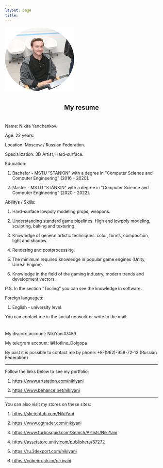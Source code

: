 ```yaml
---
layout: page
title: 
---
```


<img  src="public/img/face.png" alt="Фото автора блога" style="width: 45%; height: auto; margin: 0 auto;"/>

<h1>
</h1>

<h2 style="text-align: center;"> My resume </h2>

<h1>
</h1>

Name: Nikita Yanchenkov.

Age: 22 years.

Location: Moscow / Russian Federation.

Specialization: 3D Artist, Hard-surface.

Education: 

1. Bachelor - MSTU "STANKIN" with a degree in "Computer Science and Computer Engineering" [2016 - 2020].

2. Master - MSTU "STANKIN" with a degree in "Computer Science and Computer Engineering" [2020 - 2022].

Abilitys / Skills:

1. Hard-surface lowpoly modeling props, weapons.

2. Understanding standard game pipelines: High and lowpoly modeling, sculpting, baking and texturing. 

3. Knowledge of general artistic techniques: color, forms, composition, light and shadow.

4. Rendering and postprocessing.

5. The minimum required knowledge in popular game engines (Unity, Unreal Engine).

6. Knowledge in the field of the gaming industry, modern trends and development vectors.

P.S. In the section "Tooling" you can see the knowledge in software.

Foreign languages:

1. English - university level.

You can contact me in the social network or write to the mail:

<h1 style="text-align: center;">
	<a href="mailto:{{ site.author.email }}" target="_blank"><i class="fa fa-envelope-o" aria-hidden="true"></i></a> 
	<a href="{{ site.author.vk }}" target="_blank"><i class="fa fa-vk" aria-hidden="true"></i></a>		
	<a href="{{ site.author.twitter }}" target="_blank"><i class="fa fa-twitter" aria-hidden="true"></i></a>	
	<a href="{{ site.author.facebook }}" target="_blank"><i class="fa fa-facebook" aria-hidden="true"></i></a>
</h1>

<h1>
</h1>

My discord account: NikiYani#7459

My telegram account: @Hotline_Dolgopa

By past it is possible to contact me by phone: +8-(962)-958-72-12 (Russian Federation)

---

Follow the links below to see my portfolio:<br>

1. <a href="https://www.artstation.com/nikiyani" target="_blank"> https://www.artstation.com/nikiyani </a> 

2. <a href="https://www.behance.net/nikiyani" target="_blank"> https://www.behance.net/nikiyani </a> 

---

You can also visit my stores on these sites:<br>

1. <a href="https://sketchfab.com/NikiYani" target="_blank"> https://sketchfab.com/NikiYani </a> 

2. <a href="https://www.cgtrader.com/nikiyani" target="_blank"> https://www.cgtrader.com/nikiyani </a> 

3. <a href="https://www.turbosquid.com/Search/Artists/NikiYani" target="_blank"> https://www.turbosquid.com/Search/Artists/NikiYani </a> 

4. <a href="https://assetstore.unity.com/publishers/37272" target="_blank"> https://assetstore.unity.com/publishers/37272 </a>

5. <a href="https://ru.3dexport.com/nikiyani" target="_blank"> https://ru.3dexport.com/nikiyani </a> 

6. <a href="https://cubebrush.co/nikiyani" target="_blank"> https://cubebrush.co/nikiyani </a> 




